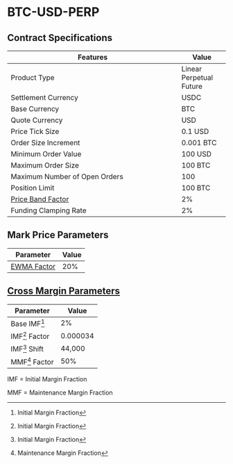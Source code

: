 # BTC-USD-PERP

## Contract Specifications

<table><thead><tr><th width="377.91797556719024">Features</th><th>Value</th></tr></thead><tbody><tr><td>Product Type</td><td>Linear Perpetual Future</td></tr><tr><td>Settlement Currency</td><td>USDC</td></tr><tr><td>Base Currency</td><td>BTC</td></tr><tr><td>Quote Currency</td><td>USD</td></tr><tr><td>Price Tick Size</td><td>0.1 USD</td></tr><tr><td>Order Size Increment</td><td>0.001 BTC</td></tr><tr><td>Minimum Order Value</td><td>100 USD</td></tr><tr><td>Maximum Order Size</td><td>100 BTC</td></tr><tr><td>Maximum Number of Open Orders</td><td>100</td></tr><tr><td>Position Limit</td><td>100 BTC</td></tr><tr><td><a href="https://docs.paradex.trade/risk-system/price-bands">Price Band Factor</a></td><td>2%</td></tr><tr><td>Funding Clamping Rate</td><td>2%</td></tr></tbody></table>

## Mark Price Parameters

| Parameter                                                                          | Value |
| ---------------------------------------------------------------------------------- | ----- |
| [EWMA Factor](../../../risk-system/mark-price-calculation.md#funding-rate-formula) | 20%   |

## [Cross Margin Parameters](../../../risk-system/cross-margin-requirement.md#margin-fractions)

| Parameter      | Value    |
| -------------- | -------- |
| Base IMF[^1]   | 2%       |
| IMF[^2] Factor | 0.000034 |
| IMF[^3] Shift  | 44,000   |
| MMF[^4] Factor | 50%      |

IMF = Initial Margin Fraction

MMF = Maintenance Margin Fraction

[^1]: Initial Margin Fraction

[^2]: Initial Margin Fraction

[^3]: Initial Margin Fraction

[^4]: Maintenance Margin Fraction
